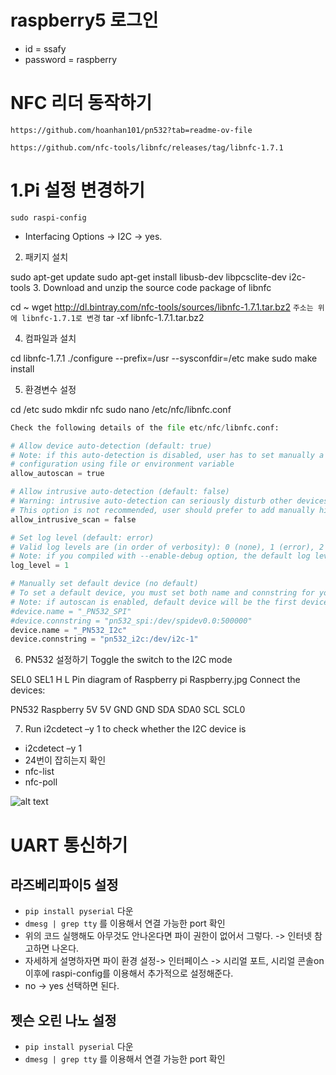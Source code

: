 # raspberry5 로그인
- id = ssafy
- password = raspberry

# NFC 리더 동작하기
`https://github.com/hoanhan101/pn532?tab=readme-ov-file`

`https://github.com/nfc-tools/libnfc/releases/tag/libnfc-1.7.1`

# 1.Pi 설정 변경하기
`sudo raspi-config`
- Interfacing Options -> I2C -> yes.

2. 패키지 설치

sudo apt-get update
sudo apt-get install libusb-dev libpcsclite-dev i2c-tools
3. Download and unzip the source code package of libnfc

cd ~
wget http://dl.bintray.com/nfc-tools/sources/libnfc-1.7.1.tar.bz2
`주소는 위에 libnfc-1.7.1로 변경`
tar -xf libnfc-1.7.1.tar.bz2 

4. 컴파일과 설치

cd libnfc-1.7.1
./configure --prefix=/usr --sysconfdir=/etc
make
sudo make install 

5. 환경변수 설정

cd /etc
sudo mkdir nfc
sudo nano /etc/nfc/libnfc.conf

```python
Check the following details of the file etc/nfc/libnfc.conf:

# Allow device auto-detection (default: true)
# Note: if this auto-detection is disabled, user has to set manually a device
# configuration using file or environment variable
allow_autoscan = true

# Allow intrusive auto-detection (default: false)
# Warning: intrusive auto-detection can seriously disturb other devices
# This option is not recommended, user should prefer to add manually his device.
allow_intrusive_scan = false

# Set log level (default: error)
# Valid log levels are (in order of verbosity): 0 (none), 1 (error), 2 (info), 3 (debug)
# Note: if you compiled with --enable-debug option, the default log level is "debug"
log_level = 1

# Manually set default device (no default)
# To set a default device, you must set both name and connstring for your device
# Note: if autoscan is enabled, default device will be the first device available in device list.
#device.name = "_PN532_SPI"
#device.connstring = "pn532_spi:/dev/spidev0.0:500000"
device.name = "_PN532_I2c"
device.connstring = "pn532_i2c:/dev/i2c-1"
```

6. PN532 설정하기
Toggle the switch to the I2C mode

SEL0	SEL1
H	L
Pin diagram of Raspberry pi
Raspberry.jpg
Connect the devices:

PN532	Raspberry
5V	5V
GND	GND
SDA	SDA0
SCL	SCL0

7. Run i2cdetect –y 1 to check whether the I2C device is 
- i2cdetect –y 1
- 24번이 잡히는지 확인
- nfc-list
- nfc-poll

![alt text](image.png)



# UART 통신하기

## 라즈베리파이5 설정
- `pip install pyserial` 다운
- `dmesg | grep tty` 를 이용해서 연결 가능한 port 확인
- 위의 코드 실행해도 아무것도 안나온다면 파이 권한이 없어서 그렇다. -> 인터넷 참고하면 나온다.
- 자세하게 설명하자면 파이 환경 설정-> 인터페이스 -> 시리얼 포트, 시리얼 콘솔on 이후에 raspi-config를 이용해서 추가적으로 설정해준다.
- no -> yes 선택하면 된다.

## 젯슨 오린 나노 설정
- `pip install pyserial` 다운
- `dmesg | grep tty` 를 이용해서 연결 가능한 port 확인
